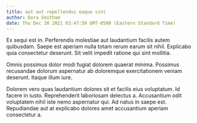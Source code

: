 ```yaml
---
title: aut aut repellendus eaque sint
author: Dora Smitham
date: Thu Dec 30 2021 03:47:59 GMT-0500 (Eastern Standard Time)
---
```

Ex sequi est in. Perferendis molestiae aut laudantium facilis autem quibusdam. Saepe est aperiam nulla totam rerum earum sit nihil. Explicabo quia consectetur deserunt. Sit velit impedit ratione qui sint mollitia.

 Omnis possimus dolor modi fugiat dolorem quaerat minima. Possimus recusandae dolorum aspernatur ab doloremque exercitationem veniam deserunt. Itaque illum iure.

 Dolorem vero quas laudantium dolores sit et facilis eius voluptatum. Id facere in iusto. Reprehenderit laboriosam delectus a. Accusantium odit voluptatem nihil iste nemo aspernatur qui. Ad natus in saepe est. Repudiandae aut at explicabo dolores amet accusantium aperiam consectetur a.